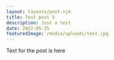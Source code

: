 ```yaml
---
layout: layouts/post.njk
title: Test post 5
description: Just a test
date: 2022-05-25
featuredImage: /media/uploads/test.jpg 
---
```


Text for the post is here